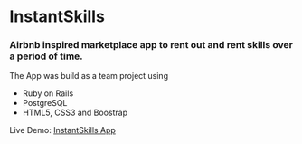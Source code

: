 # InstantSkills
### Airbnb inspired marketplace app to rent out and rent skills over a period of time.

The App was build as a team project using
- Ruby on Rails
- PostgreSQL
- HTML5, CSS3 and Boostrap

Live Demo: [InstantSkills App](https://instantskills.herokuapp.com/)
